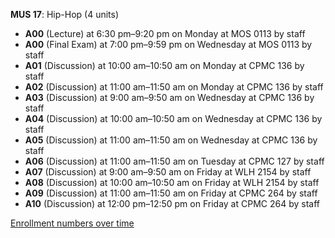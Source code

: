 **MUS 17**: Hip-Hop (4 units)

- **A00** (Lecture) at 6:30 pm–9:20 pm on Monday at MOS 0113 by staff
- **A00** (Final Exam) at 7:00 pm–9:59 pm on Wednesday at MOS 0113 by staff
- **A01** (Discussion) at 10:00 am–10:50 am on Monday at CPMC 136 by staff
- **A02** (Discussion) at 11:00 am–11:50 am on Monday at CPMC 136 by staff
- **A03** (Discussion) at 9:00 am–9:50 am on Wednesday at CPMC 136 by staff
- **A04** (Discussion) at 10:00 am–10:50 am on Wednesday at CPMC 136 by staff
- **A05** (Discussion) at 11:00 am–11:50 am on Wednesday at CPMC 136 by staff
- **A06** (Discussion) at 11:00 am–11:50 am on Tuesday at CPMC 127 by staff
- **A07** (Discussion) at 9:00 am–9:50 am on Friday at WLH 2154 by staff
- **A08** (Discussion) at 10:00 am–10:50 am on Friday at WLH 2154 by staff
- **A09** (Discussion) at 11:00 am–11:50 am on Friday at CPMC 264 by staff
- **A10** (Discussion) at 12:00 pm–12:50 pm on Friday at CPMC 264 by staff

[Enrollment numbers over time](./MUS17.tsv)
